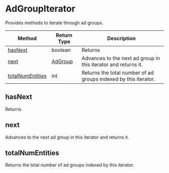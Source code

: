 # AdGroupIterator
Provides methods to iterate through ad groups.

|Method|Return Type|Description|
|-|-|-
[hasNext]("#hasnext")|boolean|Returns <br />
[next]("#next")|[AdGroup](./AdGroup)|Advances to the next ad group in this iterator and returns it.<br />
[totalNumEntities]("#totalnumentities")|int|Returns the total number of ad groups indexed by this iterator.<br />

## <a name="hasnext"></a>hasNext
Returns 


## <a name="next"></a>next
Advances to the next ad group in this iterator and returns it.


## <a name="totalnumentities"></a>totalNumEntities
Returns the total number of ad groups indexed by this iterator.


